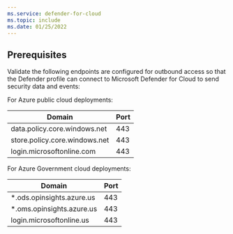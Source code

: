 ```yaml
---
ms.service: defender-for-cloud
ms.topic: include
ms.date: 01/25/2022
---
```


## Prerequisites

Validate the following endpoints are configured for outbound access so that the Defender profile can connect to Microsoft Defender for Cloud to send security data and events:

For Azure public cloud deployments:

| Domain | Port |
|--|--|
| data.policy.core.windows.net | 443 |
| store.policy.core.windows.net | 443 |
| login.microsoftonline.com | 443 |
 
For Azure Government cloud deployments:

| Domain                    | Port |
| ------------------------- | ---- |
| *.ods.opinsights.azure.us | 443  |
| *.oms.opinsights.azure.us | 443  |
| login.microsoftonline.us  | 443  |
